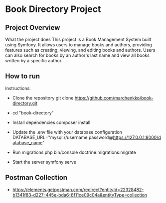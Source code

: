 
# Book Directory Project #

## Project Overview ##

What the project does
This project is a Book Management System built using Symfony. It allows users to manage books and authors, providing features such as creating, viewing, and editing books and authors. Users can also search for books by an author's last name and view all books written by a specific author.

## How to run ##

Instructions:

* Clone the repository
git clone <https://github.com/marchenkko/book-directory.git>

* cd "book-directory"

* Install dependencies
composer install

* Update the .env file with your database configuration
DATABASE_URL="mysql://username:password@https://127.0.0.1:8000/database_name"

* Run migrations
php bin/console doctrine:migrations:migrate

* Start the server
 symfony serve

## Postman Collection ##

* https://elements.getpostman.com/redirect?entityId=22328482-b1341f83-d227-445e-bda6-8f11ce09c04a&entityType=collection
